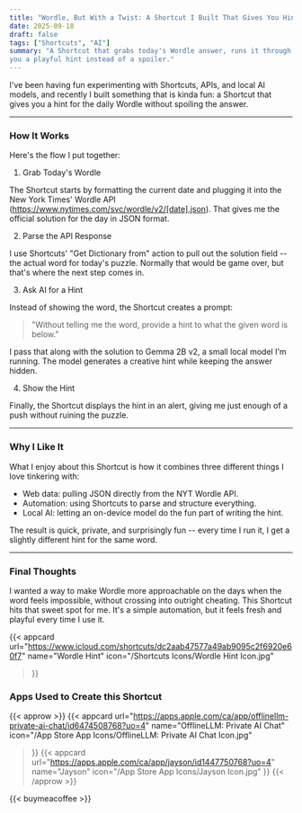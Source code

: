 ```yaml
---
title: "Wordle, But With a Twist: A Shortcut I Built That Gives You Hints"
date: 2025-09-18
draft: false
tags: ["Shortcuts", "AI"]
summary: "A Shortcut that grabs today's Wordle answer, runs it through a local AI, and gives 
you a playful hint instead of a spoiler."
---
```


I've been having fun experimenting with Shortcuts, APIs, and local AI models, and recently 
I built something that is kinda fun: a Shortcut that gives you a hint for the daily Wordle without 
spoiling the answer.

____

### How It Works

Here's the flow I put together:

1. Grab Today's Wordle

The Shortcut starts by formatting the current date and plugging it into the New York Times' 
Wordle API (https://www.nytimes.com/svc/wordle/v2/[date].json). That gives me the official 
solution for the day in JSON format.

2. Parse the API Response

I use Shortcuts' "Get Dictionary from" action to pull out the solution field -- the actual 
word for today's puzzle. Normally that would be game over, but that's where the next step 
comes in.

3. Ask AI for a Hint

Instead of showing the word, the Shortcut creates a prompt:

> "Without telling me the word, provide a hint to what the given word is below."

I pass that along with the solution to Gemma 2B v2, a small local model I'm running. The 
model generates a creative hint while keeping the answer hidden.

4. Show the Hint

Finally, the Shortcut displays the hint in an alert, giving me just enough of a push without 
ruining the puzzle.

____

### Why I Like It

What I enjoy about this Shortcut is how it combines three different things I love tinkering 
with:

- Web data: pulling JSON directly from the NYT Wordle API.
- Automation: using Shortcuts to parse and structure everything.
- Local AI: letting an on-device model do the fun part of writing the hint.

The result is quick, private, and surprisingly fun -- every time I run it, I get a slightly 
different hint for the same word.

____

### Final Thoughts

I wanted a way to make Wordle more approachable on the days when the word feels impossible, 
without crossing into outright cheating. This Shortcut hits that sweet spot for me. It's a 
simple automation, but it feels fresh and playful every time I use it.


{{< appcard 
    url="https://www.icloud.com/shortcuts/dc2aab47577a49ab9095c2f6920e60f7" 
    name="Wordle Hint" 
    icon="/Shortcuts Icons/Wordle Hint Icon.jpg" 
>}}

### Apps Used to Create this Shortcut

{{< approw >}}
{{< appcard 
    url="https://apps.apple.com/ca/app/offlinellm-private-ai-chat/id6474508768?uo=4" 
    name="OfflineLLM: Private AI Chat" 
    icon="/App Store App Icons/OfflineLLM: Private AI Chat Icon.jpg" 
>}}
{{< appcard 
    url="https://apps.apple.com/ca/app/jayson/id1447750768?uo=4" 
    name="Jayson" 
    icon="/App Store App Icons/Jayson Icon.jpg" 
>}}
{{< /approw >}}

{{< buymeacoffee >}}